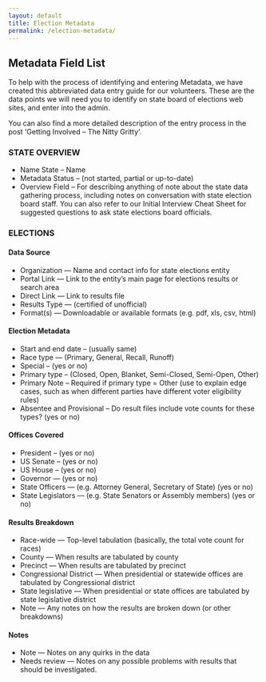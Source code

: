 ```yaml
---
layout: default
title: Election Metadata
permalink: /election-metadata/
---
```


## Metadata Field List

To help with the process of identifying and entering Metadata, we have created this abbreviated data entry guide for our volunteers. These are the data points we will need you to identify on state board of elections web sites, and enter into the admin.

You can also find a more detailed description of the entry process in the post ‘Getting Involved – The Nitty Gritty‘.

### STATE OVERVIEW

 * Name State – Name
 * Metadata Status –  (not started, partial or up-to-date)
 * Overview Field – For describing anything of note about the state data gathering process, including notes on conversation with state election board staff. You can also refer to our Initial Interview Cheat Sheet for suggested questions to ask state elections board officials.

### ELECTIONS

#### Data Source

* Organization — Name and contact info for state elections entity
* Portal Link — Link to the entity’s main page for elections results or search area
* Direct Link — Link to results file
* Results Type — (certified of unofficial)
* Format(s) — Downloadable or available formats (e.g. pdf, xls, csv, html)

#### Election Metadata

* Start and end date – (usually same)
* Race type — (Primary, General, Recall, Runoff)
* Special – (yes or no)
* Primary type – (Closed, Open, Blanket, Semi-Closed, Semi-Open, Other)
* Primary Note – Required if primary type = Other (use to explain edge cases, such as when different parties have different voter eligibility rules)
* Absentee and Provisional – Do result files include vote counts for these types? (yes or no)

#### Offices Covered

* President – (yes or no)
* US Senate – (yes or no)
* US House – (yes or no)
* Governor — (yes or no)
* State Officers — (e.g. Attorney General, Secretary of State) (yes or no)
* State Legislators — (e.g. State Senators or Assembly members) (yes or no)

#### Results Breakdown

* Race-wide — Top-level tabulation (basically, the total vote count for races)
* County — When results are tabulated by county
* Precinct — When results are tabulated by precinct
* Congressional District — When presidential or statewide offices are tabulated by Congressional district
* State legislative — When presidential or state offices are tabulated by state legislative district
* Note — Any notes on how the results are broken down (or other breakdowns)

#### Notes

* Note — Notes on any quirks in the data
* Needs review — Notes on any possible problems with results that should be investigated.
